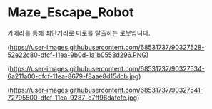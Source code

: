 # Maze_Escape_Robot
카메라를 통해 최단거리로 미로를 탈출하는 로봇입니다.

(https://user-images.githubusercontent.com/68531737/90327528-52e22c80-dfcf-11ea-9b0d-1a1b0553d296.PNG)


(https://user-images.githubusercontent.com/68531737/90327534-6a211a00-dfcf-11ea-8679-f8aae8d15dcb.jpg)


(https://user-images.githubusercontent.com/68531737/90327541-72795500-dfcf-11ea-9287-e7ff96dafcfe.jpg)
